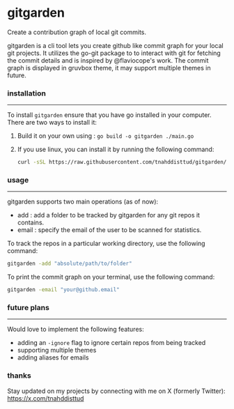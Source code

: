 # gitgarden
Create a contribution graph of local git commits.

gitgarden is a cli tool lets you create github like commit graph for your local git projects. It utilizes the go-git package to to interact with git for fetching the commit details and is inspired by @flaviocope's work. The commit graph is displayed in gruvbox theme, it may support multiple themes in future.

### installation
---
To install `gitgarden` ensure that you have go installed in your computer. There are two ways to install it: 
1. Build it on your own using : `go build -o gitgarden ./main.go`

2. If you use linux, you can install it by running the following command:
    ```bash
    curl -sSL https://raw.githubusercontent.com/tnahddisttud/gitgarden/main/install.sh | bash
    ```

### usage
---
gitgarden supports two main operations (as of now): 

- add <path>: add a folder to be tracked by gitgarden for any git repos it contains.
- email <email>: specify the email of the user to be scanned for statistics.


To track the repos in a particular working directory, use the following command:
```bash
gitgarden -add "absolute/path/to/folder"
```


To print the commit graph on your terminal, use the following command:
```bash
gitgarden -email "your@github.email"
```
### future plans
---
Would love to implement the following features:

- adding an `-ignore` flag to ignore certain repos from being tracked
- supporting multiple themes
- adding aliases for emails

### thanks
Stay updated on my projects by connecting with me on X (formerly Twitter): https://x.com/tnahddisttud
